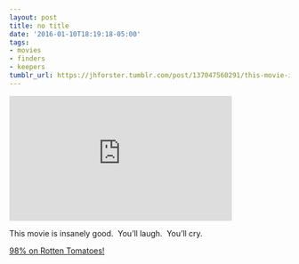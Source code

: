 ```yaml
---
layout: post
title: no title
date: '2016-01-10T18:19:18-05:00'
tags:
- movies
- finders
- keepers
tumblr_url: https://jhforster.tumblr.com/post/137047560291/this-movie-is-insanely-good-youll-laugh
---
```

<iframe width="400" height="225" id="youtube_iframe" src="https://www.youtube.com/embed/IfZEsctQNCI?feature=oembed&amp;enablejsapi=1&amp;origin=https://safe.txmblr.com&amp;wmode=opaque" frameborder="0" allow="accelerometer; autoplay; encrypted-media; gyroscope; picture-in-picture" allowfullscreen></iframe>  

This movie is insanely good. &nbsp;You’ll laugh. &nbsp;You’ll cry.

[98% on Rotten Tomatoes!](http://www.rottentomatoes.com/m/finders_keepers_2015/)

